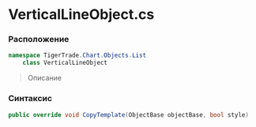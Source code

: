 
# VerticalLineObject.cs
### Расположение
```csharp
namespace TigerTrade.Chart.Objects.List  
    class VerticalLineObject
```

> Описание

### Синтаксис
```csharp
public override void CopyTemplate(ObjectBase objectBase, bool style)
```
